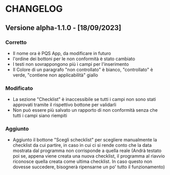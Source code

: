 # CHANGELOG

## Versione alpha-1.1.0 - [18/09/2023]

### Corretto
- Il nome ora è PQS App, da modificare in futuro
- l'ordine dei bottoni per le non conformità è stato cambiato
- I testi non sovrappongono più i campi per l'inserimento
- Il Colore di un paragrafo "non controllato" è bianco, "controllato" è verde, "contiene non applicabilità" giallo

### Modificato
- La sezione "Checklist" è inaccessibile se tutti i campi non sono stati approvati tramite il rispettivo bottone per validarli
- Non può essere più salvato un rapporto di non conformità senza che tutti i campi siano riempiti

### Aggiunto
- Aggiunto il bottone "Scegli schecklist" per scegliere manualmente la checklist da cui partire, in caso in cui ci si rende conto che la data mostrata dal programma non corrisponde a quella reale (Andrà testato poi se, appena viene creata una nuova checklist, il programma al riavvio riconosce quella creata come ultima checklist. In caso questo non dovesse succedere, bisognerà ripensarne un po' tutto il funzionamento)
